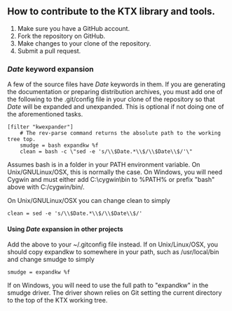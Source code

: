 ## How to contribute to the KTX library and tools.

1. Make sure you have a GitHub account.
2. Fork the repository on GitHub.
3. Make changes to your clone of the repository.
4. Submit a pull request.

### $Date$ keyword expansion

A few of the source files have $Date$ keywords in them. If you are generating the documentation or preparing distribution archives, you must add one of the following to the .git/config file in your clone of the repository so that $Date$ will be expanded and unexpanded. This is optional if not doing one of the aforementioned tasks.

```
[filter "kwexpander"]
	# The rev-parse command returns the absolute path to the working tree top.
	smudge = bash expandkw %f
	clean = bash -c \"sed -e 's/\\$Date.*\\$/\\$Date\\$/'\"
```
Assumes bash is in a folder in your PATH environment variable. On Unix/GNULinux/OSX, this is normally the case. On Windows, you will need Cygwin and must either add C:\cygwin\bin to %PATH% or prefix "bash" above with C:/cygwin/bin/.

On Unix/GNULinux/OSX you can change clean to simply

```
clean = sed -e 's/\\$Date.*\\$/\\$Date\\$/'
```

#### Using $Date$ expansion in other projects

Add the above to your ~/.gitconfig file instead. If on Unix/Linux/OSX, you should copy expandkw to somewhere in your path, such as /usr/local/bin and change smudge to simply

```
smudge = expandkw %f
```

If on Windows, you will need to use the full path to "expandkw" in the smudge driver. The driver shown relies on Git setting the current directory to the top of the KTX working tree.
